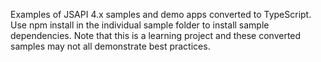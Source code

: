 Examples of JSAPI 4.x samples and demo apps converted to TypeScript. Use npm install in the individual sample folder to install sample dependencies. Note that this is a learning project and these converted samples may not all demonstrate best practices.
